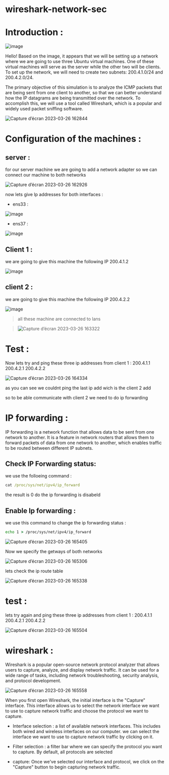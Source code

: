 # wireshark-network-sec
# Introduction :

![image](https://user-images.githubusercontent.com/121964432/227807918-5460b208-7533-4d1f-82a1-73f6bd1a75ec.png)

Hello! Based on the image, it appears that we will be setting up a network where we are going to use three Ubuntu virtual machines. One of these virtual machines will serve as the server while the other two will be clients. To set up the network, we will need to create two subnets: 200.4.1.0/24 and 200.4.2.0/24.

The primary objective of this simulation is to analyze the ICMP packets that are being sent from one client to another, so that we can better understand how the IP datagrams are being transmitted over the network. To accomplish this, we will use a tool called Wireshark, which is a popular and widely used packet sniffing software.

![Capture d’écran 2023-03-26 162844](https://user-images.githubusercontent.com/121964432/227809806-0744c5bc-9ee0-4193-9120-e82049216bc6.png)

# Configuration of the machines :

## server :

for our server machine we are going to add a network adapter so we can connect our machine to both networks
 
![Capture d’écran 2023-03-26 162926](https://user-images.githubusercontent.com/121964432/227809858-4abb0bd2-7ae5-4982-b555-776ddc0dafdf.png)
 
 now lets give Ip addresses for both interfaces :
 
 - ens33 :
 
 ![image](https://user-images.githubusercontent.com/121964432/227810031-7b3bbab8-9c55-4adf-b445-ca98c6de446b.png)

 - ens37 :
 
 ![image](https://user-images.githubusercontent.com/121964432/227810067-eeecfb6f-d48e-4c04-a171-a46399e6c5b4.png)

## Client 1 :

we are going to give this machine the following IP 200.4.1.2

![image](https://user-images.githubusercontent.com/121964432/227810484-253ced1b-86ab-4979-8780-8ad9d6370eba.png)


## client 2 :

we are going to give this machine the following IP 200.4.2.2


![image](https://user-images.githubusercontent.com/121964432/227810569-962dfd15-f1dd-4b95-9c92-5dd0a4d923bd.png)


> all these machine are connected to lans

> ![Capture d’écran 2023-03-26 163322](https://user-images.githubusercontent.com/121964432/227810674-8e2bdf25-1b59-4ebe-ae2d-995afe50393b.png)

# Test :

Now lets try and ping these three ip addresses from client 1 : 200.4.1.1 200.4.2.1 200.4.2.2

![Capture d’écran 2023-03-26 164334](https://user-images.githubusercontent.com/121964432/227810799-b2fe2b5a-2f5e-4836-bd00-2f45be3f4877.png)

as you can see we couldnt ping the last ip add wich is the client 2 add

so to be able communicate with client 2 we need to do ip forwarding

# IP forwarding :

IP forwarding is a network function that allows data to be sent from one network to another. It is a feature in network routers that allows them to forward packets of data from one network to another, which enables traffic to be routed between different IP subnets.

## Check IP Forwarding status:

we use the folloeing command :

```cmd
cat /proc/sys/net/ipv4/ip_forward
```

the result is 0 do the ip forwarding is disabeld

## Enable Ip forwarding :

we use this command to change the ip forwarding status :

```cmd
echo 1 > /proc/sys/net/ipv4/ip_forward
```

![Capture d’écran 2023-03-26 165405](https://user-images.githubusercontent.com/121964432/227811251-6180ab03-48bd-491b-8c66-a3525585265d.png)

Now  we specify the getways of both networks

![Capture d’écran 2023-03-26 165306](https://user-images.githubusercontent.com/121964432/227811301-ed5df791-f27a-43f3-96cf-bab1066b01c5.png)

lets check the ip route table

![Capture d’écran 2023-03-26 165338](https://user-images.githubusercontent.com/121964432/227811325-7251061a-6dc5-4673-955b-44c67f996e26.png)

# test :

lets try again and ping these three ip addresses from client 1 : 200.4.1.1 200.4.2.1 200.4.2.2

![Capture d’écran 2023-03-26 165504](https://user-images.githubusercontent.com/121964432/227811360-c524fe75-e0a6-4061-bd40-b5bd117f68ff.png)

# wireshark :

Wireshark is a popular open-source network protocol analyzer that allows users to capture, analyze, and display network traffic. It can be used for a wide range of tasks, including network troubleshooting, security analysis, and protocol development.

![Capture d’écran 2023-03-26 165558](https://user-images.githubusercontent.com/121964432/227811655-9de52392-4d9e-47c9-a5a6-f5ee6337b49a.png)

When you first open Wireshark, the initial interface is the "Capture" interface. This interface allows us to select the network interface we want to use to capture network traffic and choose the protocol we want to capture.

- Interface selection : a list of available network interfaces. This includes both wired and wireless interfaces on our computer. we can select the interface we want to use to capture network traffic by clicking on it.

- Filter selection : a filter bar where we can specify the protocol you want to capture. By default, all protocols are selected

- capture: Once we've selected our interface and protocol, we click on the "Capture" button to begin capturing network traffic.

